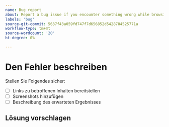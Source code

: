 ```yaml
---
name: Bug report
about: Report a bug issue if you encounter something wrong while browsing our documentation
labels: 'bug'
source-git-commit: 5637f43a059fd747f7d656852d5428784525771a
workflow-type: tm+mt
source-wordcount: '20'
ht-degree: 0%

---
```



# Den Fehler beschreiben

<!-- (REQUIRED) What is the issue? Describe your experience with the current behavior. Provide as much detail and resources as you can. -->

Stellen Sie Folgendes sicher:

- [ ] Links zu betroffenen Inhalten bereitstellen
- [ ] Screenshots hinzufügen
- [ ] Beschreibung des erwarteten Ergebnisses

## Lösung vorschlagen

<!-- (OPTIONAL) Describe your solution for this issue. -->

<!-- Thank you for taking the time to report the issue. -->

